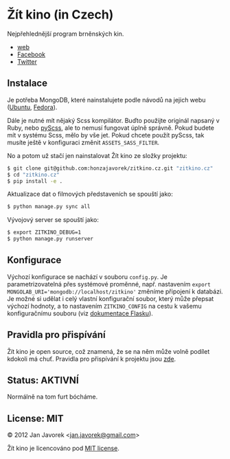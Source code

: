 # Žít kino (in Czech)

Nejpřehlednější program brněnských kin.

- [web](http://zitkino.cz)
- [Facebook](https://www.facebook.com/zitkino)
- [Twitter](https://twitter.com/zitkino)

## Instalace

Je potřeba MongoDB, které nainstalujete podle návodů na jejich webu
([Ubuntu](http://docs.mongodb.org/manual/tutorial/install-mongodb-on-debian-or-ubuntu-linux/),
[Fedora](http://docs.mongodb.org/manual/tutorial/install-mongodb-on-red-hat-centos-or-fedora-linux/)).

Dále je nutné mít nějaký Scss kompilátor. Buďto použijte originál napsaný v Ruby,
nebo [pyScss](https://github.com/Kronuz/pyScss), ale to nemusí fungovat úplně
správně. Pokud budete mít v systému Scss, mělo by vše jet. Pokud chcete použít
pyScss, tak musíte ještě v konfiguraci změnit `ASSETS_SASS_FILTER`.

No a potom už stačí jen nainstalovat Žít kino ze složky projektu:

```bash
$ git clone git@github.com:honzajavorek/zitkino.cz.git "zitkino.cz"
$ cd "zitkino.cz"
$ pip install -e .
```

Aktualizace dat o filmových představeních se spouští jako:

```bash
$ python manage.py sync all
```

Vývojový server se spouští jako:

```bash
$ export ZITKINO_DEBUG=1
$ python manage.py runserver
```

## Konfigurace

Výchozí konfigurace se nachází v souboru `config.py`. Je parametrizovatelná přes
systémové proměnné, např. nastavením `export MONGOLAB_URI='mongodb://localhost/zitkino'`
změníme připojení k databázi. Je možné si udělat i celý vlastní konfigurační
soubor, který může přepsat výchozí hodnoty, a to nastavením `ZITKINO_CONFIG` na
cestu k vašemu konfiguračnímu souboru (viz
[dokumentace Flasku](http://flask.pocoo.org/docs/config/#configuring-from-files)).

## Pravidla pro přispívání

Žít kino je open source, což znamená, že se na něm může volně podílet kdokoli
má chuť. Pravidla pro přispívání k projektu jsou [zde](https://github.com/honzajavorek/zitkino.cz/blob/master/CONTRIBUTING.md).

## Status: AKTIVNÍ

Normálně na tom furt bócháme.

## License: MIT

© 2012 Jan Javorek &lt;<a
href="mailto:jan.javorek&#64;gmail.com">jan.javorek&#64;gmail.com</a>&gt;

Žít kino je licencováno pod [MIT license](https://en.wikipedia.org/wiki/MIT_License).

